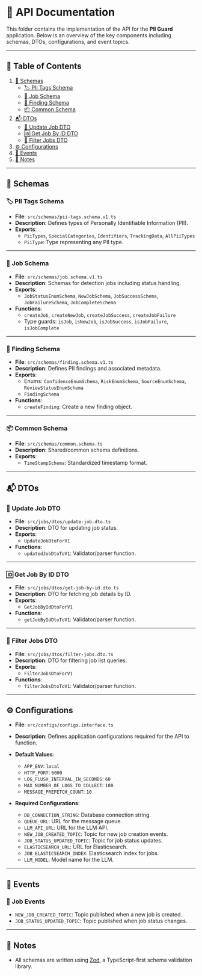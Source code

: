 # 📡 API Documentation

This folder contains the implementation of the API for the **PII Guard** application. Below is an overview of the key components including schemas, DTOs, configurations, and event topics.

---

## 📑 Table of Contents
1. [📘 Schemas](#-schemas)
   - [🏷️ PII Tags Schema](#-pii-tags-schema)
   - [🧩 Job Schema](#-job-schema)
   - [🔎 Finding Schema](#-finding-schema)
   - [📦 Common Schema](#-common-schema)
2. [📬 DTOs](#-dtos)
   - [🔄 Update Job DTO](#-update-job-dto)
   - [🆔 Get Job By ID DTO](#-get-job-by-id-dto)
   - [🎯 Filter Jobs DTO](#-filter-jobs-dto)
3. [⚙️ Configurations](#-configurations)
4. [📢 Events](#-events)
5. [📝 Notes](#-notes)

---

## 📘 Schemas

### 🏷️ PII Tags Schema
- **File**: `src/schemas/pii-tags.schema.v1.ts`
- **Description**: Defines types of Personally Identifiable Information (PII).
- **Exports**:
  - `PiiTypes`, `SpecialCategories`, `Identifiers`, `TrackingData`, `AllPiiTypes`
  - `PiiType`: Type representing any PII type.

---

### 🧩 Job Schema
- **File**: `src/schemas/job.schema.v1.ts`
- **Description**: Schemas for detection jobs including status handling.
- **Exports**:
  - `JobStatusEnumSchema`, `NewJobSchema`, `JobSuccessSchema`, `JobFailureSchema`, `JobCompleteSchema`
- **Functions**:
  - `createJob`, `createNewJob`, `createJobSuccess`, `createJobFailure`
  - Type guards: `isJob`, `isNewJob`, `isJobSuccess`, `isJobFailure`, `isJobComplete`

---

### 🔎 Finding Schema
- **File**: `src/schemas/finding.schema.v1.ts`
- **Description**: Defines PII findings and associated metadata.
- **Exports**:
  - Enums: `ConfidenceEnumSchema`, `RiskEnumSchema`, `SourceEnumSchema`, `ReviewStatusEnumSchema`
  - `FindingSchema`
- **Functions**:
  - `createFinding`: Create a new finding object.

---

### 📦 Common Schema
- **File**: `src/schemas/common.schema.ts`
- **Description**: Shared/common schema definitions.
- **Exports**:
  - `TimeStampSchema`: Standardized timestamp format.

---

## 📬 DTOs

### 🔄 Update Job DTO
- **File**: `src/jobs/dtos/update-job.dto.ts`
- **Description**: DTO for updating job status.
- **Exports**:
  - `UpdateJobDtoForV1`
- **Functions**:
  - `updatedJobDtoToV1`: Validator/parser function.

---

### 🆔 Get Job By ID DTO
- **File**: `src/jobs/dtos/get-job-by-id.dto.ts`
- **Description**: DTO for fetching job details by ID.
- **Exports**:
  - `GetJobByIdDtoForV1`
- **Functions**:
  - `getJobByIdDtoToV1`: Validator/parser function.

---

### 🎯 Filter Jobs DTO
- **File**: `src/jobs/dtos/filter-jobs.dto.ts`
- **Description**: DTO for filtering job list queries.
- **Exports**:
  - `FilterJobsDtoForV1`
- **Functions**:
  - `filterJobsDtoToV1`: Validator/parser function.

---

## ⚙️ Configurations

- **File**: `src/configs/configs.interface.ts`
- **Description**: Defines application configurations required for the API to function.
- **Default Values**:
  - `APP_ENV`: `local`
  - `HTTP_PORT`: `6000`
  - `LOG_FLUSH_INTERVAL_IN_SECONDS`: `60`
  - `MAX_NUMBER_OF_LOGS_TO_COLLECT`: `100`
  - `MESSAGE_PREFETCH_COUNT`: `10`

- **Required Configurations**:
  - `DB_CONNECTION_STRING`: Database connection string.
  - `QUEUE_URL`: URL for the message queue.
  - `LLM_API_URL`: URL for the LLM API.
  - `NEW_JOB_CREATED_TOPIC`: Topic for new job creation events.
  - `JOB_STATUS_UPDATED_TOPIC`: Topic for job status updates.
  - `ELASTICSEARCH_URL`: URL for Elasticsearch.
  - `JOB_ELASTICSEARCH_INDEX`: Elasticsearch index for jobs.
  - `LLM_MODEL`: Model name for the LLM.

---

## 📢 Events

### 🧵 Job Events
- `NEW_JOB_CREATED_TOPIC`: Topic published when a new job is created.
- `JOB_STATUS_UPDATED_TOPIC`: Topic published when job status changes.

---

## 📝 Notes

- All schemas are written using [Zod](https://zod.dev/), a TypeScript-first schema validation library.

